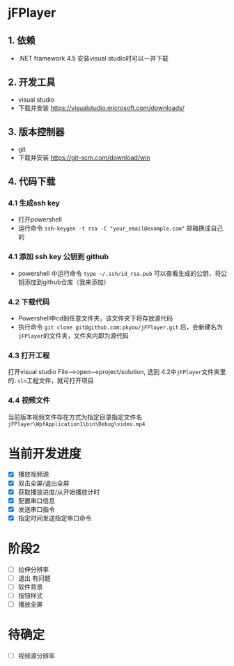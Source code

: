 # jFPlayer
## 1. 依赖
- .NET framework 4.5 安装visual studio时可以一并下载
## 2. 开发工具 
- visual studio 
- 下载并安装 https://visualstudio.microsoft.com/downloads/
## 3. 版本控制器
- git 
- 下载并安装 https://git-scm.com/download/win
## 4. 代码下载
### 4.1 生成ssh key
- 打开powershell
- 运行命令 `ssh-keygen -t rsa -C "your_email@example.com"` 邮箱换成自己的
### 4.1 添加 ssh key 公钥到 github
- powershell 中运行命令 `type ~/.ssh/id_rsa.pub` 可以查看生成的公钥，将公钥添加到github仓库（我来添加）
### 4.2 下载代码
- Powershell中cd到任意文件夹，该文件夹下将存放源代码
- 执行命令 `git clone git@github.com:pkyou/jFPlayer.git` 后，会新建名为`jFPlayer`的文件夹，文件夹内即为源代码
### 4.3 打开工程
打开visual studio
File-->open-->project/solution, 选到 4.2中`jFPlayer`文件夹里的`.sln`工程文件，就可打开项目

### 4.4 视频文件
当前版本视频文件存在方式为指定目录指定文件名 `jFPlayer\WpfApplication1\bin\Debug\video.mp4`
# 当前开发进度
- [x] 播放视频源
- [x] 双击全屏/退出全屏
- [x] 获取播放进度/从开始播放计时
- [x] 配置串口信息
- [x] 发送串口指令
- [x] 指定时间发送指定串口命令
# 阶段2
- [ ] 拉伸分辨率
- [ ] 退出 有问题
- [ ] 软件背景
- [ ] 按钮样式
- [ ] 播放全屏
# 待确定
- [ ] 视频源分辨率

